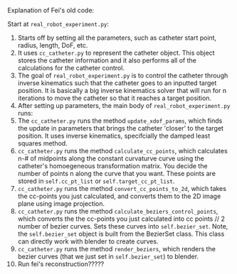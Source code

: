 Explanation of Fei's old code: 

Start at `real_robot_experiment.py`: 
1) Starts off by setting all the parameters, such as catheter start point, radius, length, DoF, etc. 
2) It uses `cc_catheter.py` to represent the catheter object. This object stores the catheter information and it also performs all of the calculations for the catheter control. 
3) The goal of `real_robot_experiment.py` is to control the catheter through inverse kinematics such that the catheter goes to an inputted target position. It is basically a big inverse kinematics solver that will run for n iterations to move the catheter so that it reaches a target position. 
4) After setting up parameters, the main body of `real_robot_experiment.py` runs: 
  1) The `cc_catheter.py` runs the method `update_xdof_params`, which finds the update in parameters that brings the catheter 'closer' to the target position. It uses inverse kinematics, specifcially the damped least squares method. 
  2) `cc_catheter.py` runs the method `calculate_cc_points`, which calculates n-# of midpoints along the constant curvaturve curve using the catheter's homoegeneous transformation matrix. You decide the number of points n along the curve that you want. These points are stored in `self.cc_pt_list` or `self.target_cc_pt_list`. 
  3) `cc_catheter.py` runs the method `convert_cc_points_to_2d`, which takes the cc-points you just calculated, and converts them to the 2D image plane using image projection. 
  4) `cc_catheter.py` runs the method `calculate_beziers_control_points`, which converts the the cc-points you just calculated into cc points // 2 number of bezier curves. Sets these curves into `self.bezier_set`. Note, the `self.bezier_set` object is built from the BezierSet class. This class can directly work with blender to create curves. 
  5) `cc_catheter.py` runs the method `render_beziers`, which renders the bezier curves (that we just set in `self.bezier_set`) to blender. 
  6) Run fei's reconstruction?????
